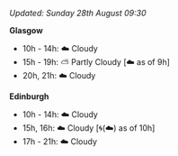*Updated: Sunday 28th August 09:30*

**Glasgow**

* 10h - 14h: :cloud: Cloudy
* 15h - 19h: :partly_sunny: Partly Cloudy [:cloud: as of 9h]
* 20h, 21h: :cloud: Cloudy

**Edinburgh**

* 10h - 14h: :cloud: Cloudy
* 15h, 16h: :cloud: Cloudy [:cyclone:(:cloud:) as of 10h]
* 17h - 21h: :cloud: Cloudy
